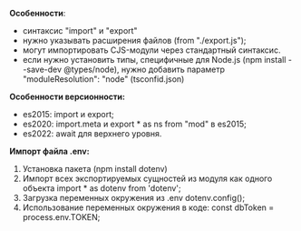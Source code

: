 **Особенности**:
- синтаксис "import" и "export"
- нужно указывать расширения файлов (from "./export.js");
- могут импортировать CJS-модули через стандартный синтаксис. 
- если нужно установить типы, специфичные для Node.js (npm install --save-dev @types/node), нужно добавить параметр "moduleResolution": "node" (tsconfid.json)

**Особенности версионности:**
- es2015: import и export;
- es2020: import.meta и export * as ns from "mod" в es2015;
- es2022: await для верхнего уровня.

**Импорт файла .env:**
1. Установка пакета (npm install dotenv)
2. Импорт всех экспортируемых сущностей из модуля как одного объекта
        import * as dotenv from 'dotenv';
3. Загрузка переменных окружения из .env
        dotenv.config();
4. Использование переменных окружения в коде:
        const dbToken = process.env.TOKEN;